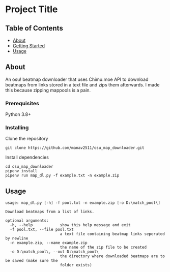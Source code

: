 # Project Title

## Table of Contents

- [About](#about)
- [Getting Started](#getting_started)
- [Usage](#usage)

## About <a name = "about"></a>

An osu! beatmap downloader that uses Chimu.moe API to download beatmaps from links stored in a text file and zips them afterwards. I made this because zipping mappools is a pain.

### Prerequisites

Python 3.8+

### Installing

Clone the repository

```
git clone https://github.com/manav2511/osu_map_downloader.git
```

Install dependencies

```
cd osu_map_downloader
pipenv install 
pipenv run map_dl.py -f example.txt -n example.zip
```

## Usage <a name = "usage"></a>

```
usage: map_dl.py [-h] -f pool.txt -n example.zip [-o D:\match_pool\]

Download beatmaps from a list of links.

optional arguments:
  -h, --help            show this help message and exit
  -f pool.txt, --file pool.txt
                        a text file containing beatmap links seperated by newline
  -n example.zip, --name example.zip
                        the name of the zip file to be created
  -o D:\match_pool\, --out D:\match_pool\
                        the directory where downloaded beatmaps are to be saved (make sure the
                        folder exists)
```


